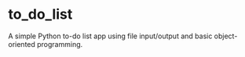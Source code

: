 # to_do_list
A simple Python to-do list app using file input/output and basic object-oriented programming.
